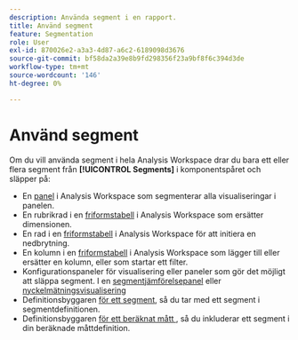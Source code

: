 ```yaml
---
description: Använda segment i en rapport.
title: Använd segment
feature: Segmentation
role: User
exl-id: 870026e2-a3a3-4d87-a6c2-6189098d3676
source-git-commit: bf58da2a39e8b9fd298356f23a9bf8f6c394d3de
workflow-type: tm+mt
source-wordcount: '146'
ht-degree: 0%

---
```


# Använd segment

Om du vill använda segment i hela Analysis Workspace drar du bara ett eller flera segment från **[!UICONTROL Segments]** i komponentspåret och släpper på:

* En [panel](/help/analyze/analysis-workspace/c-panels/panels.md) i Analysis Workspace som segmenterar alla visualiseringar i panelen.
* En rubrikrad i en [friformstabell](/help/analyze/analysis-workspace/visualizations/freeform-table/freeform-table.md) i Analysis Workspace som ersätter dimensionen.
* En rad i en [friformstabell](/help/analyze/analysis-workspace/visualizations/freeform-table/freeform-table.md) i Analysis Workspace för att initiera en nedbrytning.
* En kolumn i en [friformstabell](/help/analyze/analysis-workspace/visualizations/freeform-table/freeform-table.md) i Analysis Workspace som lägger till eller ersätter en kolumn, eller som startar ett filter.
* Konfigurationspaneler för visualisering eller paneler som gör det möjligt att släppa segment. I en [segmentjämförelsepanel](/help/analyze/analysis-workspace/c-panels/c-segment-comparison/segment-comparison.md) eller [nyckelmätningsvisualisering](/help/analyze/analysis-workspace/visualizations/key-metric.md)
* Definitionsbyggaren [för ett segment](/help/components/segmentation/segmentation-workflow/seg-build.md#definition-builder), så du tar med ett segment i segmentdefinitionen.
* Definitionsbyggaren [ för ett beräknat mått ](/help/components/c-calcmetrics/c-workflow/cm-workflow/c-build-metrics/cm-build-metrics.md#definition-builder), så du inkluderar ett segment i din beräknade måttdefinition.

<!--
How to apply one or more segments to a report from the segment rail.

1. Bring up the report to which you want to apply a segment, for example the [!UICONTROL Pages Report].
1. Click **[!UICONTROL Show Segments]** above the report. The segment rail opens.

   ![](assets/segment_rail.png)

1. Mark the checkbox next to one or more of the segments or **[!UICONTROL Search Segments]** to find the right segment.

   >[!NOTE]
   >
   >You can apply more than one segment to a report (this is called segment stacking). When multiple segments are applied, the criteria in each segment is combined using an 'and' operator and then applied. There is no limit to how many segments you can stack.

   >[!NOTE]
   >
   >Clicking the Information icon (i) next to the segment name lets you preview the key metrics to see whether you have a valid segment and how broad the segment is.

1. You can filter by report suite by selecting the **[!UICONTROL (Only) `<report suite name>`]** check box. This will show only those segments that were last saved in that report suite.
1. Click **[!UICONTROL Apply Segment]** and the report will refresh. The segment or segments that are applied now display at the top of the report:

   ![](assets/applied_segments.png)

-->
